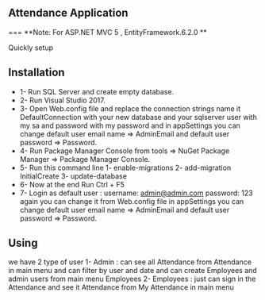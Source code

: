 ##  Attendance Application
===
**Note: For ASP.NET MVC 5 , EntityFramework.6.2.0 **

Quickly setup 

## Installation 


* 1- Run SQL Server and create empty database. 
* 2- Run Visual Studio 2017.
* 3- Open Web.config file and replace the connection strings name it DefaultConnection with your new database  and your sqlserver user with my sa and password with my password and in appSettings you can change default user email name => AdminEmail and default user password => Password.
* 4- Run Package Manager Console from tools => NuGet Package Manager => Package Manager Console.  
* 5- Run this command line 
    1- enable-migrations 
	2- add-migration  InitialCreate 
	3- update-database  
* 6- Now at the end Run Ctrl + F5
* 7- Login as default user  :
    username: admin@admin.com
	password: 123
    again you can change it from  Web.config file in appSettings you can change default user email name => AdminEmail and default user password => Password.
	



## Using

we have 2 type of user 
1- Admin : can see all Attendance from Attendance in main menu and can filter by user and date and can create Employees and admin users from main menu Employees
2- Employees : just can sign in the Attendance and see it Attendance from My Attendance in main menu 


  